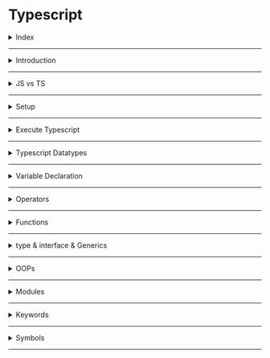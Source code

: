 # Typescript

<details>
<summary>Index</summary>

## Index

- Introduction
- JS vs TS
- Setup
- Execute Typescript
- Typescript Datatypes
- Variable Declaration
- Operators
- Functions
- type & interface & Generics
- OOPs
- Modules
- Keywords
- Symbols

</details>

---

<details>
<summary>Introduction</summary>

## Introduction

- Typescript is a **Statically Typed** language.
- It is a superset of Javascript.
- It includes all features of JavaScript and adds extra features on top.
- TypeScript checks for errors in your code before you run it.
- It verifies that variables and functions have the correct types.
- Typescript is a development tool. if you want to run, you need to convert `TS` into `JS`.
- `Typescript = Type + Javascript`

![Typescript](./Assets/01-introduction/01-typescript.png)

- Compilation is the process of converting code written in a high-level programming language (like TypeScript) into a lower-level language (like JavaScript) that a computer can execute.

![Compile Error](./Assets/01-introduction/02-compile-error.png)

### Type Safety

```ts
let age: number = 20;
// age = "twenty";  // Error

age = 27; // No Error
console.log(age); // 27

// console.log(age.toUpperCase()); // Error
```

### Validation

```js
// Javascript

function addTwo(num) {
  if (typeof num === number) {
    return num + 2;
  }

  return null;
}

addTwo(5);
```

```ts
// Typescript

function addTwo(num: number) {
  return num + 2;
}

addTwo(5);
```

</details>

---

<details>
<summary>JS vs TS</summary>

## JS vs TS

- JS -> Javascript is a **Dynamically Typed** Language
- TS -> Typescript is a **Statically Typed** Language

### Javascript

```js
// Javascript

/* -----> variable declaration & re-assignment <----- */

let a = 10;
a = 20;
a = "twenty";
a = true;
a = ["Apple", "Banana"];
a = { name: "praveen", age: 28 };
a = function () {};
a = null;

/* -----> Function Declaration <----- */

function user(name, age) {
  console.log(`My name is ${name} and My age is ${age}`);
}

user("praveen", 28); // My name is praveen and My age is 28
user(28, "praveen"); // My name is 28 and My age is praveen
user("praveen"); // My name is praveen and My age is undefined
user(28); // My name is 28 and My age is undefined
```

### Typescript

```ts
// Typescript

/* -----> variable declaration & re-assignment <----- */

let a: number = 10;
a = 20; // No Error

a = "twenty"; // Error
a = true; // Error
a = ["Apple", "Banana"]; // Error
a = function () {}; // Error
a = null; // Error

/* -----> Function Declaration <----- */
function user(name: string, age: number): void {
  console.log(`My name is ${name} and My age is ${age}`);
}

user("praveen", 28); // My name is praveen and My age is 28
user(28, "praveen"); // Error
user("praveen"); // Error
user(28); // Error
```

</details>

---

<details>
<summary>Setup</summary>

## Setup

1. Install node
2. Install typescript : `npm install -g typescript`
3. convert **TS** to **JS** by using TSC (typescript compiler)
   - Example : `tsc index.ts`
4. Run converted `JS` file
   - Example : `node index.js`

### Version Checking

![Version Checking](./Assets/02-setup/01-version-checking.png)

### Run The Typescript file

- Run the TS file with third-party package
- `npm install ts-node`
- Run TS file -> `ts-node index.ts`
- It is used to run `TS` file without convert to `JS` file.

### Realtime Project Setup

1. Install Node
2. `npm init -y` Setup Node Environment -> Create `package.json` file
3. create `index.html`
4. create two folders :
   - **src** : development
   - **dist** : production
5. `tsc --init` create **tsconfig.json** file
6. create `index.ts` file in src folder
7. modify **tsconfig.json** file -> **"ourDir":"./dist"** for tell dist folder path
8. Run the Application on watch mode -> `tsc -w`
   - It automatically generates `JS` file of `TS` in dist folder when changes in **TS** files.
9. Link generated `JS` file in dist folder to `index.html`
10. Start the Application (index.html) on live-server using **vscode extension live-server**.
11. `git init` && `.gitignore` for untrack the node_modules
12. Optional -> use third-party-package
    - `npm install lite-server`
    - It opens the app in the browser and refreshes it when HTML or JavaScript changes.
    - Start : `lite-server`
13. `npm start` -> start the application

</details>

---

<details>
<summary>Execute Typescript</summary>

## Execute Typescript

1. Create a file with `.ts` extension -> `index.ts`
2. Write Typescript code in the file
3. Compile the Typescript code using `tsc` command -> `tsc index.ts`
4. Run the generated JavaScript file using `node` command -> `node index.js`

![tsc](./Assets/03-execute-typescript/02-tsc.png)

![Execute Typescript](./Assets/03-execute-typescript/01-execute-typescript.png)

</details>

---

<details>
<summary>Typescript Datatypes</summary>

## Typescript Datatypes

![Typescript Types](./Assets/04-datatypes/01-datatypes.png)

### Primitive Datatypes

1. number
2. string
3. boolean
4. null
5. Undefined
6. any
7. unknown

</details>

---

<details>
<summary>Variable Declaration</summary>

## Variable Declaration

- use camelCase for variable
- Example : **myName**

### Syntax

- `let variableName:type = value`

### Example

```ts
let age: number = 20;
// age = "twenty";  // Error

age = 27; // No Error
console.log(age); // 27
```

### Primitive Datatypes

1. number
2. string
3. boolean
4. null
5. Undefined
6. any
7. unknown

```ts
// number
let myAge: number = 28;

// String
let myName: string = "Ande Praveen";

// boolean
let isMale: boolean = true;

// null
let test: null = null;

// undefined
let abc: undefined = undefined;

// any -> we can assign anything like Javascript -> avoid the type checking
let a: any = "Text";
a = 10;
a = true;
a = null;
a = {};

// unknown -> It has type checking
let b: unknown;
console.log(typeof b);
```

### Reference Types

```ts
// Array of strings
let arr1: string[] = ["one", "two", "three"];

// Array of numbers
let arr2: number[] = [1, 2, 3];
```

### union -> |

Pipe Symbol -> |
It is used to provide flexible datatypes.

```ts
let salary: number | string;
salary = 100;
salary = "Hundred";
```

</details>

---

<details>
<summary>Operators</summary>

## Operators

1. Arithmetic -> `+, -, *, /, %`
2. Shorthand math -> `+=, -=, *=, /=`
3. Increment/ Decrement -> `++, --`
4. Conditional -> `< , >, <= , >=, !==`
5. Logical -> `&&, ||, !`
6. Ternary -> `?:`

### Example

```ts
let val1: number = 10;
let val2: number = 20;

let sum: number = val1 + val2;
console.log(sum); // 30

// sum = 10 + "twenty"; // Error
```

</details>

---

<details>
<summary>Functions</summary>

## Functions

- Parameters & Arguments
- Default Values
- Function return
  - void -> returns undefined
  - types
  - never -> doesn't returns anything
- Iteration

### Parameters & Arguments

```ts
// Function Declaration with Parameters
function add(a: number, b: number) {
  const result = a + b;
  console.log(result);
}

// Call the Function with Arguments
// add(10, "twenty")  // Error -> Argument Type
add(10, 20); // 30 ->  send only number type arguments
```

```ts
// Function Declaration with Parameters
function signUp(name: string, email: string, age: number) {
  console.log(name, email, age);
}

// signUp("praveen", 27, "praveen@example.com") // follow the argument type and order also
signUp("praveen", "praveen@example.com", 27); // OK
```

### Default Values

```ts
// Function declaration with Default Values
function logIn(name: string, email: string, isPaid: boolean = false) {
  console.log(name, email, isPaid);
}
logIn("praveen", "praveen@example.com", true); // OK
logIn("praveen", "praveen@example.com"); // OK
```

### Function return

Some Functions does not return any value.

```ts
// Void -> returns undefined

// Function returns nothing
function add(a: number, b: number): void {
  const result = a + b;
  console.log(result);
}

add(10, 20);
```

```ts
// never -> Some functions never returns a value
// It mostly used to show Errors

function handleError(err: string): never {
  throw new Error(err);
}

handleError("This is Error");
```

```ts
// It Returns mentioned type
function add(a: number, b: number): number {
  const result = a + b;
  return result;
}

let output = add(10, 20);
console.log(output); // 30
```

### Iteration

```ts
const arr = ["one", "two", "three", 4];
const output = arr.map((num: string | number) => num);
console.log(output); // ["one", "two", "three", 4]
```

</details>

---

<details>
<summary>type & interface & Generics</summary>

## type & interface & Generics

### type

- `type` is a way to describe the structure of data.

```ts
// variable
let name: string = "Praveen";
```

```ts
// Object
type User = {
  name: string;
  email: string;
  age: number;
  city?: string; // Optional Property
};

const user1: User = {
  name: "Praveen",
  email: "praveen@example.com",
  age: 28,
};

const user2: User = {
  name: "Praveen",
  email: "praveen@example.com",
  age: 28,
  city:"Hyderabad"
};
```

```ts
// Concatenation
type Person = {
  firstName: string;
  lastName: string;
};

type Employee = Person & {
  employeeId: number;
};

let employee: Employee = {
  firstName: "Praveen",
  lastName: "Ande",
  employeeId: 12345,
};

```

```ts
// Union
type ID = number | string;

type User = {
  id: ID;
  name: string;
};
```

### interface

Interfaces are used to define the structure of an object.

```ts
// Object Shape
interface Person {
  name: string;
  age: number;
}

let person: Person = {
  name: "Praveen",
  age: 28,
};

// Concatenation -> Extending Interfaces

interface Employee extends Person {
  employeeId: number;
}

let employee: Employee = {
  name: "Praveen",
  age: 28,
  employeeId: 1234,
};
```

```ts
// Object Shape
interface Person {
  name: string;
  age: number;
}

// Open-Interface
interface Person {
  employeeId: number;
}

let employee: Person = {
  name: "Praveen",
  age: 28,
  employeeId: 1234,
};
```

### Combination of type & interface

```ts
// Concatenation
type Person = {
  firstName: string;
  lastName: string;
};

interface Employee extends Person {
  employeeId: number;
}

let employee: Employee = {
  firstName: "Praveen",
  lastName: "Ande",
  employeeId: 12345,
};

console.log(employee);
```

```ts
// Concatenation
interface Person {
  firstName: string;
  lastName: string;
}

type Employee = Person & {
  employeeId: number;
};

let employee: Employee = {
  firstName: "Praveen",
  lastName: "Ande",
  employeeId: 12345,
};

```

### Nested

```ts
// Nested Object

interface Address {
  state: string;
  country: string;
}

interface Student {
  name: string;
  age: number;
  address: Address;
}
let student: Student = {
  name: "Praveen",
  age: 28,
  address: {
    state: "Andhra Pradesh",
    country: "India",
  },
};

let lotsOfStudents: Student[] = [];
```

### Generics

Generics in programming allow you to create reusable functions or classes that can work with different types of data by using placeholders instead of specific types. This flexibility helps in writing code that can handle various data without repetition.

```ts
function fn<T>(arg: T): T {
  return arg;
}

let result1 = fn<number>(10); // T is replaced with number
let result2 = fn<string>("Hello World"); // T is replaced with string

console.log(result1); // 10
console.log(result2); // Hello World
```

</details>

---

<details>
<summary>OOPs</summary>

## OOPs

**OOPs** stands for **Object Oriented Programming** language

### Basic Class

```ts
// Basic Class

class User {
  name: string;
  age: number;

  constructor(name: string, age: number) {
    this.name = name;
    this.age = age;
  }
}

const praveen = new User("praveen", 28);
console.log(praveen); // User { name: 'praveen', age: 28 }
```

### Access Modifiers

- public
- private -> private Property and only accessible within the class
- protected

```ts
// Mobile class
class Mobile {
  // Properties
  public brand: string; // Accessible from  anywhere
  private color: string; // Accessible only within the class
  protected price: number; // Accessible within the class and subclasses

  // Constructor
  constructor(brand: string, color: string, price: number) {
    this.brand = brand;
    this.color = color;
    this.price = price;
  }

  // Public method
  public displayDetails(): void {
    console.log("I am public method");
  }

  // Protected method
  protected applyDiscount(discount: number): void {
    console.log("I am protected method");
  }

  // Private method
  private calculateTotalPrice(quantity: number): number {
    console.log("I am private method");
  }
}

// Example usage
let mobile = new Mobile("Apple", "Red", 35000);
```

```ts
// Classes Objects
class Mobile {
  private brand: string;
  private color: string;
  private price: number;

  constructor(brand: string, color: string, price: number) {
    this.brand = brand;
    this.color = color;
    this.price = price;
  }

  // getter - setter
  public getBrand(): string {
    return this.brand;
  }

  public setPrice(newPrice: number): void {
    this.price = newPrice;
  }

  public getPrice(): number {
    return this.price;
  }
}

let mobile = new Mobile("Apple", "Red", 35000);
console.log(mobile.getBrand()); // Apple

console.log(mobile.getPrice()); // 35000
mobile.setPrice(1000);
console.log(mobile.getPrice()); // 1000
```

### Inheritance

```ts
// Inheritance

/*
    Inheritance: 
    Child inherits the properties and methods of Parent.
*/

class BasicCalc {
  public result: number;

  constructor() {
    this.result = 0;
  }

  public add(a: number, b: number): void {
    this.result = a + b;
    console.log(this.result);
  }

  public sub(a: number, b: number): void {
    this.result = a - b;
    console.log(this.result);
  }
}

let basicCalc: BasicCalc = new BasicCalc();

basicCalc.add(10, 20); // 30
basicCalc.sub(10, 20); // -10

class AdvCalc extends BasicCalc {
  constructor() {
    super(); // parent class constructor
  }

  // Extending Functionality
  public mul(a: number, b: number): void {
    this.result = a * b;
    console.log(this.result);
  }

  // Method Overriding
  public sub(a: number, b: number): void {
    this.result = a - b - b;
    console.log(this.result);
  }
}

let advCalc = new AdvCalc();
advCalc.mul(10, 20); // 200

advCalc.add(10, 20); //30
advCalc.sub(40, 10); // 20
```

### Implements
When a class implements an interface, it promises to include all the things listed in that interface.

```ts
// Interfaces

interface IStudent {
  firstName: string;
  lastName: string;
  age: number;
  course: string;

  fullName: () => string;
  biography: () => void;
}

class Student implements IStudent {
  firstName: string;
  lastName: string;
  age: number;
  course: string;

  constructor(
    firstName: string,
    lastName: string,
    age: number,
    course: string
  ) {
    this.firstName = firstName;
    this.lastName = lastName;
    this.age = age;
    this.course = course;
  }

  public fullName(): string {
    return `${this.firstName} ${this.lastName}`;
  }

  public biography(): void {
    let bio: string = `
            Full NAME : ${this.fullName()}
            AGE : ${this.age}
            COURSE : ${this.course}
    `;

    console.log(bio);
  }
}

let student = new Student("Arjun", "Reddy", 26, "MBBS");
student.biography();
```
```ts
interface TakePhoto {
  cameraMode: string;
  filter: string;
  burst: number;
}

interface Story {
  createStory(): void;
}

class Instagram implements TakePhoto, Story {
  constructor(
    public cameraMode: string,
    public filter: string,
    public burst: number
  ) {}

  createStory(): void {
    console.log("story was created");
  }
}
```

</details>

---

<details>
<summary>Modules</summary>

## Modules
- import / export

```ts IStudent.ts
export interface IStudent {
  firstName: string;
  lastName: string;
  age: number;
  course: string;

  fullName: () => string;
  biography: () => void;
}
```

```ts Student.ts
import { IStudent } from "./IStudent";

export class Student implements IStudent {
  firstName: string;
  lastName: string;
  age: number;
  course: string;

  constructor(
    firstName: string,
    lastName: string,
    age: number,
    course: string
  ) {
    this.firstName = firstName;
    this.lastName = lastName;
    this.age = age;
    this.course = course;
  }

  public fullName(): string {
    return `${this.firstName} ${this.lastName}`;
  }

  public biography(): void {
    let bio: string = `
            Full NAME : ${this.fullName()}
            AGE : ${this.age}
            COURSE : ${this.course}
    `;

    console.log(bio);
  }
}
```

```ts App.ts

import { Student } from "./Student";

let student:Student = new Student("Arjun", "Reddy", 26, "MBBS");
student.biography();
```


</details>

---

<details>
<summary>Keywords</summary>

## Keywords

- Accessability Keywords

### Accessability Keywords

- readonly
- optional
- public
- private
- protected

</details>

---

<details>
<summary>Symbols</summary>

## Symbols

- ? -> Optional
- | -> Union -> Pipe Symbol
- & -> Concatenation

</details>

---
